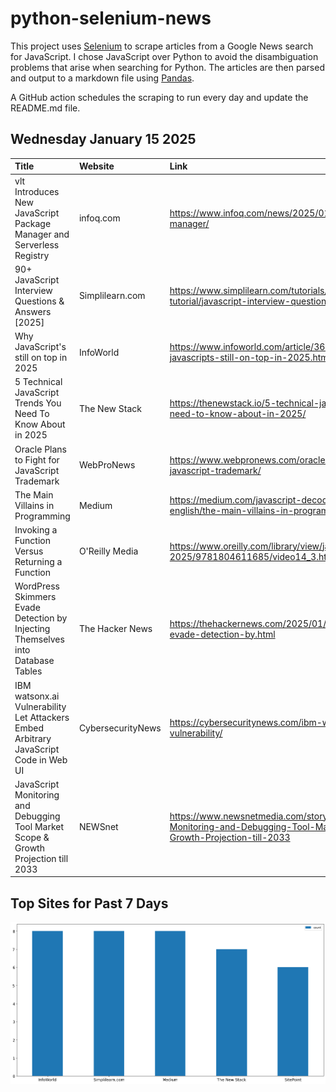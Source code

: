 # python-selenium-news

This project uses [Selenium](https://www.seleniumhq.org/) to scrape articles from a Google News search for JavaScript.
I chose JavaScript over Python to avoid the disambiguation problems that arise when searching for Python.
The articles are then parsed and output to a markdown file using [Pandas](https://pandas.pydata.org/).

A GitHub action schedules the scraping to run every day and update the README.md file.

## Wednesday January 15 2025


| Title                                                                                | Website           | Link                                                                                                                              |
|:-------------------------------------------------------------------------------------|:------------------|:----------------------------------------------------------------------------------------------------------------------------------|
| vlt Introduces New JavaScript Package Manager and Serverless Registry                | infoq.com         | https://www.infoq.com/news/2025/01/vlt-js-package-manager/                                                                        |
| 90+ JavaScript Interview Questions & Answers [2025]                                  | Simplilearn.com   | https://www.simplilearn.com/tutorials/javascript-tutorial/javascript-interview-questions                                          |
| Why JavaScript's still on top in 2025                                                | InfoWorld         | https://www.infoworld.com/article/3635221/why-javascripts-still-on-top-in-2025.html                                               |
| 5 Technical JavaScript Trends You Need To Know About in 2025                         | The New Stack     | https://thenewstack.io/5-technical-javascript-trends-you-need-to-know-about-in-2025/                                              |
| Oracle Plans to Fight for JavaScript Trademark                                       | WebProNews        | https://www.webpronews.com/oracle-plans-to-fight-for-javascript-trademark/                                                        |
| The Main Villains in Programming                                                     | Medium            | https://medium.com/javascript-decoded-in-plain-english/the-main-villains-in-programming-c0dd7ed7574e                              |
| Invoking a Function Versus Returning a Function                                      | O'Reilly Media    | https://www.oreilly.com/library/view/javascript-grandmaster-2025/9781804611685/video14_3.html                                     |
| WordPress Skimmers Evade Detection by Injecting Themselves into Database Tables      | The Hacker News   | https://thehackernews.com/2025/01/wordpress-skimmers-evade-detection-by.html                                                      |
| IBM watsonx.ai Vulnerability Let Attackers Embed Arbitrary JavaScript Code in Web UI | CybersecurityNews | https://cybersecuritynews.com/ibm-watsonx-ai-xss-vulnerability/                                                                   |
| JavaScript Monitoring and Debugging Tool Market Scope & Growth Projection till 2033  | NEWSnet           | https://www.newsnetmedia.com/story/52137416/JavaScript-Monitoring-and-Debugging-Tool-Market-Scope-and-Growth-Projection-till-2033 |
## Top Sites for Past 7 Days

![Graph of Top Sites](https://raw.githubusercontent.com/dan-mba/python-selenium-news/main/last-week.png)
